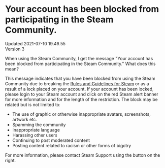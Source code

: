# Your account has been blocked from participating in the Steam Community.
Updated 2021-07-10 19.49.55  
Version 3  

When using the Steam Community, I get the message "Your account has been blocked from participating in the Steam Community." What does this mean?  
  
This message indicates that you have been blocked from using the Steam Community due to breaking the [Rules and Guidelines for Steam](https://help.steampowered.com/en/faqs/view/6862-8119-C23E-EA7B?) or as a result of a lock placed on your account. If your account has been locked, please login to your Steam account and click on the red Steam alert banner for more information and for the length of the restriction. The block may be related but is not limited to:  
  

* The use of graphic or otherwise inappropriate avatars, screenshots, artwork etc.
* Spamming the community
* Inappropriate language
* Harassing other users
* Continuing to post moderated content
* Posting content related to racism or other forms of bigotry

  
  
For more information, please contact Steam Support using the button on the right.